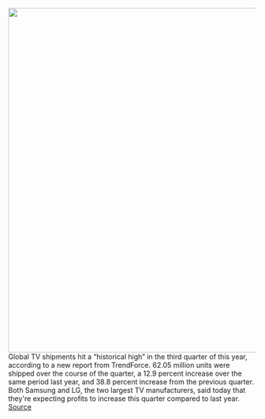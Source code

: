 <img src='https://cdn.vox-cdn.com/thumbor/mjFyF6AxvZ6PCEa6gD23iVCE4nc=/0x0:1160x650/1200x800/filters:focal(488x233:672x417)/cdn.vox-cdn.com/uploads/chorus_image/image/67599979/QLED2020.0.jpg' width='700px' /><br/>
Global TV shipments hit a “historical high” in the third quarter of this year, according to a new report from TrendForce. 62.05 million units were shipped over the course of the quarter, a 12.9 percent increase over the same period last year, and 38.8 percent increase from the previous quarter. Both Samsung and LG, the two largest TV manufacturers, said today that they're expecting profits to increase this quarter compared to last year.
<a href='https://www.theverge.com/2020/10/8/21507354/tv-sales-q3-2020-trendforce-samsung-lg-profits-manufacturing-coronavirus'> Source <a/>